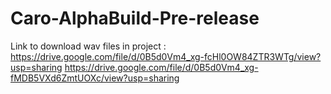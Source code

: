# Caro-AlphaBuild-Pre-release
Link to download wav files in project :
https://drive.google.com/file/d/0B5d0Vm4_xg-fcHl0OW84ZTR3WTg/view?usp=sharing
https://drive.google.com/file/d/0B5d0Vm4_xg-fMDB5VXd6ZmtUOXc/view?usp=sharing
